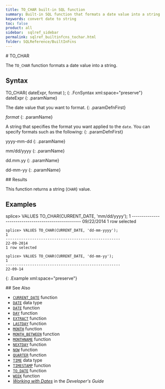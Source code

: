 ```yaml
---
title: TO_CHAR built-in SQL function
summary: Built-in SQL function that formats a date value into a string
keywords: convert date to string
toc: false
product: all
sidebar:  sqlref_sidebar
permalink: sqlref_builtinfcns_tochar.html
folder: SQLReference/BuiltInFcns
---
```

<section>
<div class="TopicContent" data-swiftype-index="true" markdown="1">
# TO_CHAR

The `TO_CHAR` function formats a date value into a string.

## Syntax

<div class="fcnWrapperWide" markdown="1">
    TO_CHAR( dateExpr, format );
{: .FcnSyntax xml:space="preserve"}

</div>
<div class="paramList" markdown="1">
dateExpr
{: .paramName}

The date value that you want to format.
{: .paramDefnFirst}

*format*
{: .paramName}

A string that specifies the format you want applied to the `date`. You
can specify formats such as the following:
{: .paramDefnFirst}

<div class="paramList" markdown="1">
yyyy-mm-dd
{: .paramName}

mm/dd/yyyy
{: .paramName}

dd.mm.yy
{: .paramName}

dd-mm-yy
{: .paramName}

</div>
</div>
## Results

This function returns a string (`CHAR`) value.

## Examples

<div class="preWrapper" markdown="1">
    splice> VALUES TO_CHAR(CURRENT_DATE, 'mm/dd/yyyy');
    1
    ----------------------------------------------------
    09/22/2014
    1 row selected
    
    splice> VALUES TO_CHAR(CURRENT_DATE, 'dd-mm-yyyy');
    1
    ----------------------------------------------------
    22-09-2014
    1 row selected
    
    splice> VALUES TO_CHAR(CURRENT_DATE, 'dd-mm-yy');
    1
    ----------------------------------------------------
    22-09-14
{: .Example xml:space="preserve"}

</div>
## See Also

* [`CURRENT_DATE`](sqlref_builtinfcns_currentdate.html) function
* [`DATE`](sqlref_builtinfcns_date.html) data type
* [`DATE`](sqlref_builtinfcns_date.html) function
* [`DAY`](sqlref_builtinfcns_day.html) function
* [`EXTRACT`](sqlref_builtinfcns_extract.html) function
* [`LASTDAY`](sqlref_builtinfcns_day.html) function
* [`MONTH`](sqlref_builtinfcns_month.html) function
* [`MONTH_BETWEEN`](sqlref_builtinfcns_monthbetween.html) function
* [`MONTHNAME`](sqlref_builtinfcns_monthname.html) function
* [`NEXTDAY`](sqlref_builtinfcns_day.html) function
* [`NOW`](sqlref_builtinfcns_now.html) function
* [`QUARTER`](sqlref_builtinfcns_quarter.html) function
* [`TIME`](sqlref_builtinfcns_time.html) data type
* [`TIMESTAMP`](sqlref_builtinfcns_timestamp.html) function
* [`TO_DATE`](sqlref_builtinfcns_date.html) function
* [`WEEK`](sqlref_builtinfcns_week.html) function
* *[Working with Dates](developers_fundamentals_dates.html)* in the
  *Developer's Guide*

</div>
</section>

